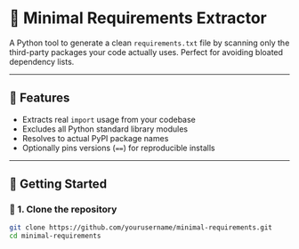 # 🧪 Minimal Requirements Extractor

A Python tool to generate a clean `requirements.txt` file by scanning only the third-party packages your code actually uses. Perfect for avoiding bloated dependency lists.

---

## 🔧 Features

- Extracts real `import` usage from your codebase
- Excludes all Python standard library modules
- Resolves to actual PyPI package names
- Optionally pins versions (`==`) for reproducible installs

---

## 🚀 Getting Started

### 🔁 1. Clone the repository

```bash
git clone https://github.com/yourusername/minimal-requirements.git
cd minimal-requirements
